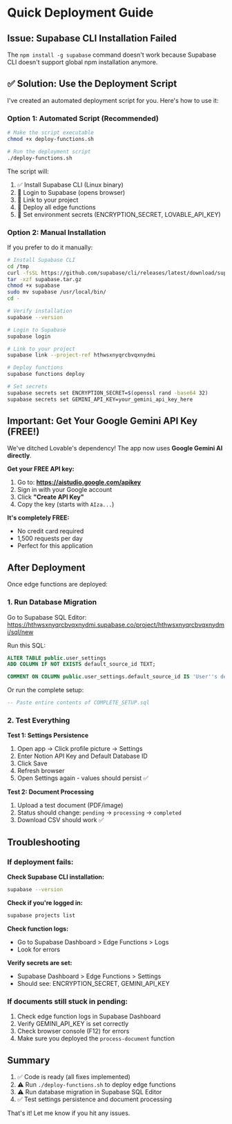 # Quick Deployment Guide

## Issue: Supabase CLI Installation Failed

The `npm install -g supabase` command doesn't work because Supabase CLI doesn't support global npm installation anymore.

## ✅ Solution: Use the Deployment Script

I've created an automated deployment script for you. Here's how to use it:

### Option 1: Automated Script (Recommended)

```bash
# Make the script executable
chmod +x deploy-functions.sh

# Run the deployment script
./deploy-functions.sh
```

The script will:
1. ✅ Install Supabase CLI (Linux binary)
2. 🔐 Login to Supabase (opens browser)
3. 🔗 Link to your project
4. 🚀 Deploy all edge functions
5. 🔑 Set environment secrets (ENCRYPTION_SECRET, LOVABLE_API_KEY)

### Option 2: Manual Installation

If you prefer to do it manually:

```bash
# Install Supabase CLI
cd /tmp
curl -fsSL https://github.com/supabase/cli/releases/latest/download/supabase_linux_amd64.tar.gz -o supabase.tar.gz
tar -xzf supabase.tar.gz
chmod +x supabase
sudo mv supabase /usr/local/bin/
cd -

# Verify installation
supabase --version

# Login to Supabase
supabase login

# Link to your project
supabase link --project-ref hthwsxnyqrcbvqxnydmi

# Deploy functions
supabase functions deploy

# Set secrets
supabase secrets set ENCRYPTION_SECRET=$(openssl rand -base64 32)
supabase secrets set GEMINI_API_KEY=your_gemini_api_key_here
```

## Important: Get Your Google Gemini API Key (FREE!)

We've ditched Lovable's dependency! The app now uses **Google Gemini AI directly**.

**Get your FREE API key:**
1. Go to: **https://aistudio.google.com/apikey**
2. Sign in with your Google account
3. Click **"Create API Key"**
4. Copy the key (starts with `AIza...`)

**It's completely FREE:**
- No credit card required
- 1,500 requests per day
- Perfect for this application

## After Deployment

Once edge functions are deployed:

### 1. Run Database Migration

Go to Supabase SQL Editor:
https://hthwsxnyqrcbvqxnydmi.supabase.co/project/hthwsxnyqrcbvqxnydmi/sql/new

Run this SQL:
```sql
ALTER TABLE public.user_settings
ADD COLUMN IF NOT EXISTS default_source_id TEXT;

COMMENT ON COLUMN public.user_settings.default_source_id IS 'User''s default Notion Database ID for document uploads';
```

Or run the complete setup:
```sql
-- Paste entire contents of COMPLETE_SETUP.sql
```

### 2. Test Everything

**Test 1: Settings Persistence**
1. Open app → Click profile picture → Settings
2. Enter Notion API Key and Default Database ID
3. Click Save
4. Refresh browser
5. Open Settings again - values should persist ✅

**Test 2: Document Processing**
1. Upload a test document (PDF/image)
2. Status should change: `pending` → `processing` → `completed`
3. Download CSV should work ✅

## Troubleshooting

### If deployment fails:

**Check Supabase CLI installation:**
```bash
supabase --version
```

**Check if you're logged in:**
```bash
supabase projects list
```

**Check function logs:**
- Go to Supabase Dashboard > Edge Functions > Logs
- Look for errors

**Verify secrets are set:**
- Supabase Dashboard > Edge Functions > Settings
- Should see: ENCRYPTION_SECRET, GEMINI_API_KEY

### If documents still stuck in pending:

1. Check edge function logs in Supabase Dashboard
2. Verify GEMINI_API_KEY is set correctly
3. Check browser console (F12) for errors
4. Make sure you deployed the `process-document` function

## Summary

1. ✅ Code is ready (all fixes implemented)
2. ⚠️ Run `./deploy-functions.sh` to deploy edge functions
3. ⚠️ Run database migration in Supabase SQL Editor
4. ✅ Test settings persistence and document processing

That's it! Let me know if you hit any issues.
